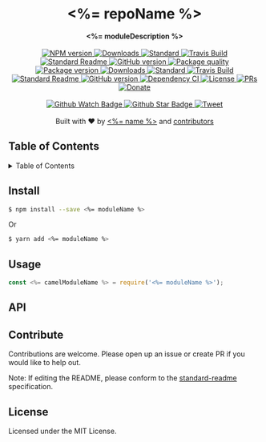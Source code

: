 <h1 align="center"><%= repoName %></h1>
<div align="center">
  <strong><%= moduleDescription %></strong>
</div>
<br>
<div align="center">
    <a href="https://npmjs.org/package/<%= moduleName %>">
      <img src="https://img.shields.io/npm/v/<%= moduleName %>.svg?style=flat-square" alt="NPM version" />
    </a>
    <a href="https://npmjs.org/package/<%= moduleName %>">
    <img src="https://img.shields.io/npm/dm/<%= moduleName %>.svg?style=flat-square" alt="Downloads" />
    </a>
    <a href="https://github.com/feross/standard">
      <img src="https://img.shields.io/badge/code%20style-standard-brightgreen.svg?style=flat-square" alt="Standard" />
    </a>
    <a href="https://travis-ci.org/<%= githubUsername %>/<%= repoName %>">
      <img src="https://img.shields.io/travis/<%= githubUsername %>/<%= repoName %>/master.svg?style=flat-square" alt="Travis Build" />
    </a>
    <a href="https://github.com/RichardLitt/standard-readme)">
      <img src="https://img.shields.io/badge/standard--readme-OK-green.svg?style=flat-square" alt="Standard Readme" />
    </a>
    <a href="https://badge.fury.io/gh/<%= githubUsername %>%2F<%= repoName %>">
      <img src="https://badge.fury.io/gh/<%= githubUsername %>%2F<%= repoName %>.svg?style=flat-square" alt="GitHub version" />
   </a>
   <a href="http://packagequality.com/#?package=<%= moduleName %>">
    <img src="http://packagequality.com/shield/<%= moduleName %>.svg" alt="Package quality"/>
  </a>
</div>
<div align="center">
  <a href="https://npmjs.org/package/<%= moduleName %>">
    <img src="https://img.shields.io/npm/v/<%= moduleName %>.svg?style=flat-square" alt="Package version" />
  </a>
  <a href="https://npmjs.org/package/<%= moduleName %>">
  <img src="https://img.shields.io/npm/dm/<%= moduleName %>.svg?style=flat-square" alt="Downloads" />
  </a>
  <a href="https://github.com/feross/standard">
    <img src="https://img.shields.io/badge/code%20style-standard-brightgreen.svg?style=flat-square" alt="Standard" />
  </a>
  <a href="https://travis-ci.org/<%= githubUsername %>/<%= repoName %>">
    <img src="https://img.shields.io/travis/<%= githubUsername %>/<%= repoName %>.svg?style=flat-square" alt="Travis Build" />
  </a>
  <a href="https://github.com/RichardLitt/standard-readme)">
    <img src="https://img.shields.io/badge/standard--readme-OK-green.svg?style=flat-square" alt="Standard Readme" />
  </a>
  <a href="https://badge.fury.io/gh/<%= githubUsername %>%2F<%= repoName %>">
    <img src="https://badge.fury.io/gh/<%= githubUsername %>%2F<%= repoName %>.svg?style=flat-square" alt="GitHub version" />
  </a>
  <a href="https://dependencyci.com/github/<%= githubUsername %>/<%= moduleName %>">
    <img src="https://dependencyci.com/github/<%= githubUsername %>/<%= moduleName %>/badge?style=flat-square" alt="Dependency CI" />
  </a>
  <a href="https://github.com/<%= githubUsername %>/<%= moduleName %>/blob/master/other/LICENSE">
    <img src="https://img.shields.io/npm/l/<%= moduleName %>.svg?style=flat-square" alt="License" />
  </a>
  <a href="http://makeapullrequest.com">
    <img src="https://img.shields.io/badge/PRs-welcome-brightgreen.svg?style=flat-square" alt="PRs" />
  </a>
  <a href="https://www.paypal.me/<%= githubUsername %>/1">
    <img src="https://img.shields.io/badge/$-support-green.svg?style=flat-square" alt="Donate" />
  </a>
</div>
<br>
<div align="center">
  <a href="https://github.com/<%= githubUsername %>/<%= moduleName %>/watchers">
    <img src="https://img.shields.io/github/watchers/<%= githubUsername %>/<%= repoName %>.svg?style=social" alt="Github Watch Badge" />
  </a>
  <a href="https://github.com/<%= githubUsername %>/<%= moduleName %>/stargazers">
    <img src="https://img.shields.io/github/stars/<%= githubUsername %>/<%= repoName %>.svg?style=social" alt="Github Star Badge" />
  </a>
  <a href="https://twitter.com/intent/tweet?text=Check%20out%20<%= moduleName %>!%20https://github.com/<%= githubUsername %>/<%= moduleName %>%20%F0%9F%91%8D">
    <img src="https://img.shields.io/twitter/url/https/github.com/<%= githubUsername %>/<%= repoName %>.svg?style=social" alt="Tweet" />
  </a>
</div>
<br>
<div align="center">
  Built with ❤︎ by <a href="<%= humanizedWebsite %>"><%= name %></a> and <a href="https://github.com/<%= githubUsername %>/<%= repoName %>/graphs/contributors">contributors</a>
</div>


<h2>Table of Contents</h2>
<details>
  <summary>Table of Contents</summary>
  <li><a href="#install">Install</a></li>
  <li><a href="#usage">Usage</a></li>
  <li><a href="#api">API</a></li>
  <li><a href="#contribute">Contribute</a></li>
  <li><a href="#license">License</a></li>
</details>


## Install

```sh
$ npm install --save <%= moduleName %>
```

Or

```sh
$ yarn add <%= moduleName %>
```

## Usage

```js
const <%= camelModuleName %> = require('<%= moduleName %>');
```

## API

## Contribute

Contributions are welcome. Please open up an issue or create PR if you would like to help out.

Note: If editing the README, please conform to the [standard-readme](https://github.com/RichardLitt/standard-readme) specification.

## License

Licensed under the MIT License.